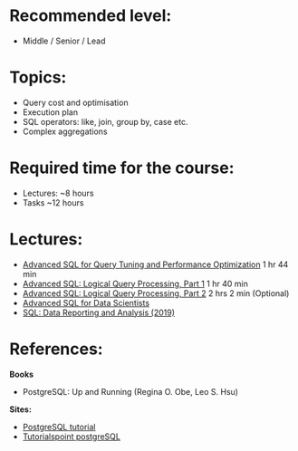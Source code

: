 **Recommended level:** 
=======================
- Middle / Senior / Lead

**Topics:** 
=======================
* Query cost and optimisation
* Execution plan
* SQL operators: like, join, group by, case etc. 
* Complex aggregations

**Required time for the course:** 
=======================
* Lectures: ~8 hours
* Tasks ~12 hours

**Lectures:** 
=======================

* [Advanced SQL for Query Tuning and Performance Optimization](https://learn.epam.com/detailsPage?id=cf3d74d6-e934-4398-a971-334f29fd728b) 1 hr 44 min
* [Advanced SQL: Logical Query Processing, Part 1](https://learn.epam.com/detailsPage?id=ea8c0ff2-6cc8-467e-bc63-31f94509edf5) 1 hr 40 min 
* [Advanced SQL: Logical Query Processing, Part 2](https://learn.epam.com/detailsPage?id=223b9d4a-836b-4c62-ac18-2f2a6cb7a439) 2 hrs 2 min
(Optional)
* [Advanced SQL for Data Scientists](https://www.linkedin.com/learning/advanced-sql-for-data-scientists-13972889/advanced-sql-techniques-for-data-science?u=2113185) 
* [SQL: Data Reporting and Analysis (2019)](https://www.linkedin.com/learning-login/share?account=2113185&forceAccount=false&redirect=https%3A%2F%2Fwww.linkedin.com%2Flearning%2Fsql-data-reporting-and-analysis-18082247%3Ftrk%3Dshare_ent_url%26shareId%3DxQul%252BiZuQGmr3SFW8Tb5lg%253D%253D) 


**References:**
=======================

**Books**

* PostgreSQL: Up and Running (Regina O. Obe, Leo S. Hsu)


**Sites:**

* [PostgreSQL tutorial](https://www.postgresql.org/docs/9.6/tutorial.html)
* [Tutorialspoint postgreSQL](https://www.tutorialspoint.com/postgresql/)

